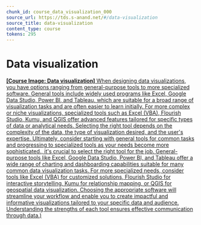 ```yaml
---
chunk_id: course_data_visualization_000
source_url: https://tds.s-anand.net/#/data-visualization
source_title: data-visualization
content_type: course
tokens: 295
---
```


# Data visualization

[**[Course Image: Data visualization]** When designing data visualizations, you have options ranging from general-purpose tools to more specialized software. General tools include widely used programs like Excel, Google Data Studio, Power BI, and Tableau, which are suitable for a broad range of visualization tasks and are often easier to learn initially. For more complex or niche visualizations, specialized tools such as Excel (VBA), Flourish Studio, Kumu, and QGIS offer advanced features tailored for specific types of data or analytical needs. Selecting the right tool depends on the complexity of the data, the type of visualization desired, and the user's expertise. Ultimately, consider starting with general tools for common tasks and progressing to specialized tools as your needs become more sophisticated., it's crucial to select the right tool for the job. General-purpose tools like Excel, Google Data Studio, Power BI, and Tableau offer a wide range of charting and dashboarding capabilities suitable for many common data visualization tasks. For more specialized needs, consider tools like Excel (VBA) for customized solutions, Flourish Studio for interactive storytelling, Kumu for relationship mapping, or QGIS for geospatial data visualization. Choosing the appropriate software will streamline your workflow and enable you to create impactful and informative visualizations tailored to your specific data and audience. Understanding the strengths of each tool ensures effective communication through data.)](https://youtu.be/XkxRDql00UU)
